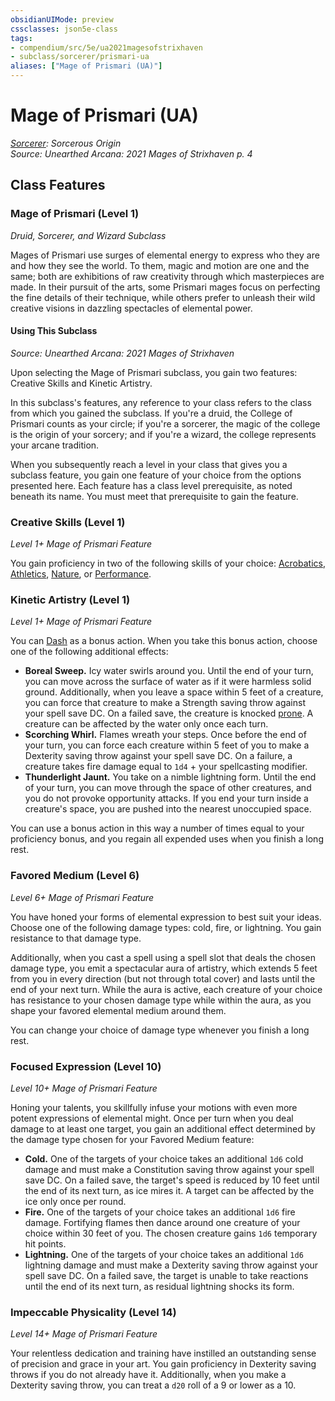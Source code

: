 ```yaml
---
obsidianUIMode: preview
cssclasses: json5e-class
tags:
- compendium/src/5e/ua2021magesofstrixhaven
- subclass/sorcerer/prismari-ua
aliases: ["Mage of Prismari (UA)"]
---
```

# Mage of Prismari (UA)
*[Sorcerer](sorcerer.md): Sorcerous Origin*  
*Source: Unearthed Arcana: 2021 Mages of Strixhaven p. 4*  


## Class Features

### Mage of Prismari (Level 1)

*Druid, Sorcerer, and Wizard Subclass*

Mages of Prismari use surges of elemental energy to express who they are and how they see the world. To them, magic and motion are one and the same; both are exhibitions of raw creativity through which masterpieces are made. In their pursuit of the arts, some Prismari mages focus on perfecting the fine details of their technique, while others prefer to unleash their wild creative visions in dazzling spectacles of elemental power.

#### Using This Subclass
_Source: Unearthed Arcana: 2021 Mages of Strixhaven_

Upon selecting the Mage of Prismari subclass, you gain two features: Creative Skills and Kinetic Artistry.

In this subclass's features, any reference to your class refers to the class from which you gained the subclass. If you're a druid, the College of Prismari counts as your circle; if you're a sorcerer, the magic of the college is the origin of your sorcery; and if you're a wizard, the college represents your arcane tradition.

When you subsequently reach a level in your class that gives you a subclass feature, you gain one feature of your choice from the options presented here. Each feature has a class level prerequisite, as noted beneath its name. You must meet that prerequisite to gain the feature.

### Creative Skills (Level 1)

*Level 1+ Mage of Prismari Feature*

You gain proficiency in two of the following skills of your choice: [Acrobatics](/Systems/5e/rules/skills.md#Acrobatics), [Athletics](/Systems/5e/rules/skills.md#Athletics), [Nature](/Systems/5e/rules/skills.md#Nature), or [Performance](/Systems/5e/rules/skills.md#Performance).

### Kinetic Artistry (Level 1)

*Level 1+ Mage of Prismari Feature*

You can [Dash](/Systems/5e/rules/actions.md#Dash) as a bonus action. When you take this bonus action, choose one of the following additional effects:

- **Boreal Sweep.** Icy water swirls around you. Until the end of your turn, you can move across the surface of water as if it were harmless solid ground. Additionally, when you leave a space within 5 feet of a creature, you can force that creature to make a Strength saving throw against your spell save DC. On a failed save, the creature is knocked [prone](/Systems/5e/rules/conditions.md#prone). A creature can be affected by the water only once each turn.  
- **Scorching Whirl.** Flames wreath your steps. Once before the end of your turn, you can force each creature within 5 feet of you to make a Dexterity saving throw against your spell save DC. On a failure, a creature takes fire damage equal to `1d4` + your spellcasting modifier.  
- **Thunderlight Jaunt.** You take on a nimble lightning form. Until the end of your turn, you can move through the space of other creatures, and you do not provoke opportunity attacks. If you end your turn inside a creature's space, you are pushed into the nearest unoccupied space.  

You can use a bonus action in this way a number of times equal to your proficiency bonus, and you regain all expended uses when you finish a long rest.

### Favored Medium (Level 6)

*Level 6+ Mage of Prismari Feature*

You have honed your forms of elemental expression to best suit your ideas. Choose one of the following damage types: cold, fire, or lightning. You gain resistance to that damage type.

Additionally, when you cast a spell using a spell slot that deals the chosen damage type, you emit a spectacular aura of artistry, which extends 5 feet from you in every direction (but not through total cover) and lasts until the end of your next turn. While the aura is active, each creature of your choice has resistance to your chosen damage type while within the aura, as you shape your favored elemental medium around them.

You can change your choice of damage type whenever you finish a long rest.

### Focused Expression (Level 10)

*Level 10+ Mage of Prismari Feature*

Honing your talents, you skillfully infuse your motions with even more potent expressions of elemental might. Once per turn when you deal damage to at least one target, you gain an additional effect determined by the damage type chosen for your Favored Medium feature:

- **Cold.** One of the targets of your choice takes an additional `1d6` cold damage and must make a Constitution saving throw against your spell save DC. On a failed save, the target's speed is reduced by 10 feet until the end of its next turn, as ice mires it. A target can be affected by the ice only once per round.  
- **Fire.** One of the targets of your choice takes an additional `1d6` fire damage. Fortifying flames then dance around one creature of your choice within 30 feet of you. The chosen creature gains `1d6` temporary hit points.  
- **Lightning.** One of the targets of your choice takes an additional `1d6` lightning damage and must make a Dexterity saving throw against your spell save DC. On a failed save, the target is unable to take reactions until the end of its next turn, as residual lightning shocks its form.  

### Impeccable Physicality (Level 14)

*Level 14+ Mage of Prismari Feature*

Your relentless dedication and training have instilled an outstanding sense of precision and grace in your art. You gain proficiency in Dexterity saving throws if you do not already have it. Additionally, when you make a Dexterity saving throw, you can treat a `d20` roll of a 9 or lower as a 10.